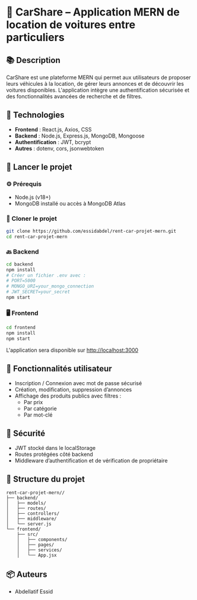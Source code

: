 # 🚗 CarShare – Application MERN de location de voitures entre particuliers

## 📚 Description

CarShare est une plateforme MERN qui permet aux utilisateurs de proposer leurs véhicules à la location, de gérer leurs annonces et de découvrir les voitures disponibles. L'application intègre une authentification sécurisée et des fonctionnalités avancées de recherche et de filtres.

## 🔧 Technologies

- **Frontend** : React.js, Axios, CSS  
- **Backend** : Node.js, Express.js, MongoDB, Mongoose  
- **Authentification** : JWT, bcrypt  
- **Autres** : dotenv, cors, jsonwebtoken

## 🚀 Lancer le projet

### ⚙️ Prérequis

- Node.js (v18+)
- MongoDB installé ou accès à MongoDB Atlas

### 📁 Cloner le projet

```bash
git clone https://github.com/essidabdel/rent-car-projet-mern.git
cd rent-car-projet-mern
```

### 🔙 Backend

```bash
cd backend
npm install
# Créer un fichier .env avec :
# PORT=5000
# MONGO_URI=your_mongo_connection
# JWT_SECRET=your_secret
npm start
```

### 🖥️ Frontend

```bash
cd frontend
npm install
npm start
```

L'application sera disponible sur [http://localhost:3000](http://localhost:3000)

## 👤 Fonctionnalités utilisateur

- Inscription / Connexion avec mot de passe sécurisé
- Création, modification, suppression d’annonces
- Affichage des produits publics avec filtres :
  - Par prix
  - Par catégorie
  - Par mot-clé

## 🔐 Sécurité

- JWT stocké dans le localStorage
- Routes protégées côté backend
- Middleware d’authentification et de vérification de propriétaire

## 📄 Structure du projet

```
rent-car-projet-mern//
├── backend/
│   ├── models/
│   ├── routes/
│   ├── controllers/
│   ├── middleware/
│   └── server.js
└── frontend/
    ├── src/
    │   ├── components/
    │   ├── pages/
    │   ├── services/
    │   └── App.jsx
```

## 📦 Auteurs
- Abdellatif Essid
